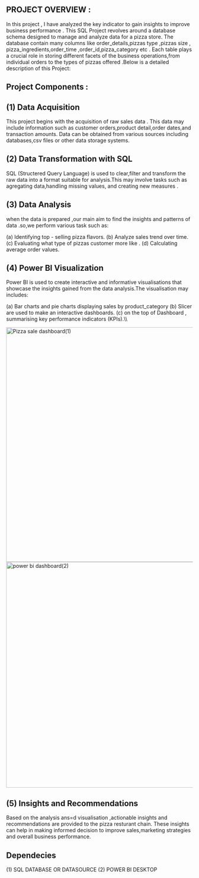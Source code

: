 PROJECT OVERVIEW :
------------------------------------------------------------------------------------------
In this project , I have analyzed the key indicator to gain insights to improve business performance . 
This SQL Project revolves around a database schema designed to manage and analyze data for a pizza store. The database contain many columns like  order_details,pizzas type ,pizzas size , 
pizza_ingredients,order_time ,order_id,pizza_category etc . Each table plays a crucial role in storing different facets of the business operations,from individual orders to the types of 
pizzas offered .Below is a detailed description of this Project:

Project Components :
------------------------------------------------------------------------------------------------

(1) Data Acquisition
----------------------
This project begins with the acquisition of raw sales data . This data may include information such as customer orders,product detail,order dates,and transaction amounts.
Data can be obtained from various sources including databases,csv files or other data storage systems.

(2) Data Transformation with SQL
----------------------------------
SQL (Structered Query Language) is used to clear,filter and transform the raw data into a format suitable for analysis.This may involve tasks such as agregating data,handling 
missing values, and creating new measures .

(3) Data Analysis 
--------------------
when the data is prepared ,our main aim to find the insights and patterns of data .so,we perform various task such as:

(a) Identifying top - selling pizza flavors.
(b) Analyze sales trend over time.
(c) Evaluating what type of pizzas customer more like .
(d) Calculating average order values.

(4) Power BI Visualization 
----------------------------
Power BI is used to create interactive and informative visualisations that showcase the insights gained from the data analysis.The visualisation may includes:

(a) Bar charts and pie charts displaying sales by product_category
(b) Slicer are used to make an interactive dashboards.
(c) on the top of Dashboard , summarising key performance indicators (KPIs).\\\

<img width="632" alt="Pizza sale dashboard(1)" src="https://github.com/user-attachments/assets/074e0c8b-d85c-4cbf-ba53-60205afb26c0">
<img width="608" alt="power bi dashboard(2)" src="https://github.com/user-attachments/assets/308b9977-ad41-4347-a8a6-abcde0d5eed1">





(5) Insights and Recommendations
-----------------------------------
Based on the analysis ans=d visualisation ,actionable insights and recommendations are provided to the pizza resturant chain.
These insights can help in making informed decision to improve sales,marketing strategies and overall business performance.

Dependecies
----------------
(1) SQL DATABASE OR DATASOURCE
(2) POWER BI DESKTOP

